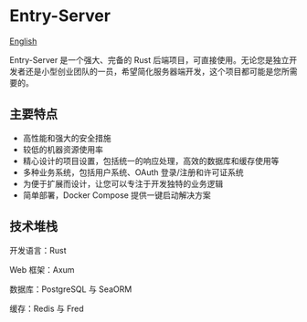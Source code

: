 

# Entry-Server


[English](README.md)

Entry-Server 是一个强大、完备的 Rust 后端项目，可直接使用。无论您是独立开发者还是小型创业团队的一员，希望简化服务器端开发，这个项目都可能是您所需要的。

## **主要特点**

- 高性能和强大的安全措施
- 较低的机器资源使用率
- 精心设计的项目设置，包括统一的响应处理，高效的数据库和缓存使用等
- 多种业务系统，包括用户系统、OAuth 登录/注册和许可证系统
- 为便于扩展而设计，让您可以专注于开发独特的业务逻辑
- 简单部署，Docker Compose 提供一键启动解决方案

## **技术堆栈**

开发语言：Rust

Web 框架：Axum

数据库：PostgreSQL 与 SeaORM

缓存：Redis 与 Fred